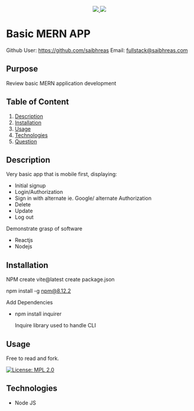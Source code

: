 <p align='center'>
  <a href="https://github.com/saibhreas">
    <img src="https://img.shields.io/badge/GitHub-100000?style=flat&logo=github&logoColor=white">
  </a>  
  <a href='https://www.linkedin.com/in/siobhanknuttel'>
      <img src='https://img.shields.io/badge/LinkedIn-blue?style=flat&logo=linkedin&labelColor=blue'>
  </a>
  
</p>

# Basic MERN APP


Github User: https://github.com/saibhreas
Email: fullstack@saibhreas.com

## Purpose

Review basic MERN application development

## Table of Content
  
  1. [Description](#description)
  2. [Installation](#installation)
  3. [Usage](#usage)
  4. [Technologies](#technologies)
  5. [Question](#questions)
  
  
## Description

Very basic app that is mobile first, displaying:
 * Initial signup
 * Login/Authorization
 * Sign in with alternate ie. Google/ alternate Authorization
 * Delete
 * Update
 * Log out

Demonstrate grasp of software 
  * Reactjs
  * Nodejs

## Installation

NPM create vite@latest    create package.json

npm install -g npm@8.12.2


Add Dependencies

  * npm install inquirer
  
    Inquire library used to handle CLI

## Usage

Free to read and fork. 

[![License: MPL 2.0](https://img.shields.io/badge/License-MPL%202.0-brightgreen.svg)](https://opensource.org/licenses/MPL-2.0)

## Technologies

  * Node JS
